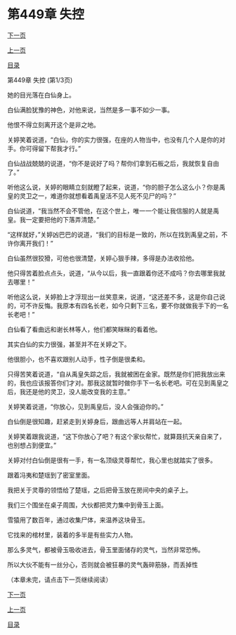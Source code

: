 <h1>第449章   失控</h1>
            <div><p><a href="./1345_%E7%AC%AC449%E7%AB%A0_%E5%A4%B1%E6%8E%A7.md">下一页</a></p><p><a href="./1343_%E7%AC%AC448%E7%AB%A0_%E8%81%9A%E7%81%B5%E9%AA%A8%E7%8E%89.md">上一页</a></p><p><a href="../">目录</a></p></div>
            <div><p>第449章   失控 (第1/3页)</p><p>她的目光落在白仙身上。</p><p>白仙满脸犹豫的神色，对他来说，当然是多一事不如少一事。</p><p>他恨不得立刻离开这个是非之地。</p><p>关婷笑着说道，“白仙，你的实力很强，在座的人物当中，也没有几个人是你的对手。你可得留下帮我才行。”</p><p>白仙战战兢兢的说道，“你不是说好了吗？帮你们拿到石板之后，我就恢复自由了。”</p><p>听他这么说，关婷的眼睛立刻就瞪了起来，说道，“你的胆子怎么这么小？你是禹皇的灵卫之一，难道你就想看着禹皇活不见人死不见尸的吗？”</p><p>白仙说道，“我当然不会不管他，在这个世上，唯一一个能让我信服的人就是禹皇。我一定要把他的下落弄清楚。”</p><p>“这样就好，”关婷凶巴巴的说道，“我们的目标是一致的，所以在找到禹皇之前，不许你离开我们！”</p><p>白仙虽然很狡猾，可他也很清楚，关婷心狠手辣，多得是办法收拾他。</p><p>他只得苦着脸点点头，说道，“从今以后，我一直跟着你还不成吗？你去哪里我就去哪里！”</p><p>听他这么说，关婷脸上才浮现出一丝笑意来，说道，“这还差不多，这是你自己说的，可不许反悔。我原本有四名长老，如今只剩下三名，要不你就做我手下的一名长老吧！”</p><p>白仙看了看曲远和谢长林等人，他们都笑眯眯的看着他。</p><p>其实白仙的实力很强，甚至并不在关婷之下。</p><p>他很胆小，也不喜欢跟别人动手，性子倒是很柔和。</p><p>只得苦笑着说道，“自从禹皇失踪之后，我就被困在金家。既然是你们把我放出来的，我也应该报答你们才对。那我这就暂时做你手下一名长老吧。可在见到禹皇之后，我还是他的灵卫，没人能改变我的主意。”</p><p>关婷笑着说道，“你放心，见到禹皇后，没人会强迫你的。”</p><p>白仙倒是很知趣，赶紧走到关婷身后，跟曲远等人并肩站在一起。</p><p>关婷笑着跟我说道，“这下你放心了吧？有这个家伙帮忙，就算聂抗天亲自来了，也别想占到便宜。”</p><p>关婷对付白仙倒是很有一手，有一名顶级灵尊帮忙，我心里也就踏实了很多。</p><p>跟着冯夷和楚瑶到了密室里面。</p><p>我把关于灵尊的领悟给了楚瑶，之后把骨玉放在房间中央的桌子上。</p><p>我们三个围坐在桌子周围，大伙都把灵力集中到骨玉上面。</p><p>雪猿用了数百年，通过收集尸体，来温养这块骨玉。</p><p>它找来的棺材里，装着的多半是有些实力人物。</p><p>那么多灵气，都被骨玉吸收进去，骨玉里面储存的灵气，当然非常恐怖。</p><p>所以大伙不能有一丝分心，否则就会被狂暴的灵气轰碎筋脉，而丢掉性</p><p>（本章未完，请点击下一页继续阅读）</p></div>
            <div><p><a href="./1345_%E7%AC%AC449%E7%AB%A0_%E5%A4%B1%E6%8E%A7.md">下一页</a></p><p><a href="./1343_%E7%AC%AC448%E7%AB%A0_%E8%81%9A%E7%81%B5%E9%AA%A8%E7%8E%89.md">上一页</a></p><p><a href="../">目录</a></p></div>
